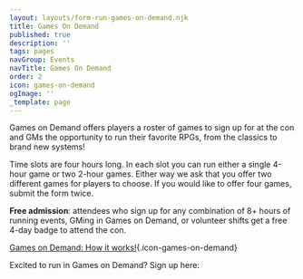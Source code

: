 ```yaml
---
layout: layouts/form-run-games-on-demand.njk
title: Games On Demand
published: true
description: ''
tags: pages
navGroup: Events
navTitle: Games On Demand
order: 2
icon: games-on-demand
ogImage: ''
_template: page
---
```


Games on Demand offers players a roster of games to sign up for at the con and GMs the opportunity to run their favorite RPGs, from the classics to brand new systems!

Time slots are four hours long. In each slot you can run either a single 4-hour game or two 2-hour games. Either way we ask that you offer two different games for players to choose. If you would like to offer four games, submit the form twice.

**Free admission**: attendees who sign up for any combination of 8+ hours of running events, GMing in Games on Demand, or volunteer shifts get a free 4-day badge to attend the con.

[Games on Demand: How it works!](/games-on-demand-how-it-works/){.icon-games-on-demand}

Excited to run in Games on Demand? Sign up here:
